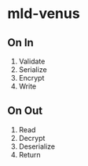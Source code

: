 mld-venus
=========

On In
-----

1. Validate
2. Serialize
3. Encrypt
4. Write

On Out
------

1. Read
2. Decrypt
3. Deserialize
4. Return